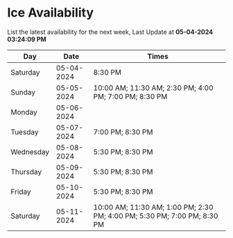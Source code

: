 # Ice Availability

List the latest availability for the next week, Last Update at **05-04-2024 03:24:09 PM**

| Day         | Date        | Times       |
| ----------- | ----------- | ----------- |
|Saturday|05-04-2024|8:30 PM|
|Sunday|05-05-2024|10:00 AM; 11:30 AM; 2:30 PM; 4:00 PM; 7:00 PM; 8:30 PM|
|Monday|05-06-2024||
|Tuesday|05-07-2024|7:00 PM; 8:30 PM|
|Wednesday|05-08-2024|5:30 PM; 8:30 PM|
|Thursday|05-09-2024|5:30 PM; 8:30 PM|
|Friday|05-10-2024|5:30 PM; 8:30 PM|
|Saturday|05-11-2024|10:00 AM; 11:30 AM; 1:00 PM; 2:30 PM; 4:00 PM; 5:30 PM; 7:00 PM; 8:30 PM|

